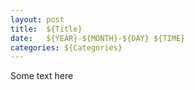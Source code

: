 ```yaml
---
layout: post
title:  ${Title}
date:   ${YEAR}-${MONTH}-${DAY} ${TIME}
categories: ${Categories}
---
```


Some text here